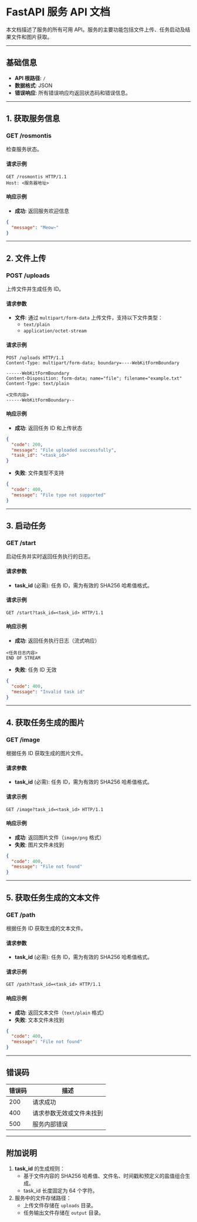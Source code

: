 # FastAPI 服务 API 文档

本文档描述了服务的所有可用 API。服务的主要功能包括文件上传、任务启动及结果文件和图片获取。

---

## **基础信息**
- **API 根路径**: `/`
- **数据格式**: JSON
- **错误响应**: 所有错误响应均返回状态码和错误信息。

---

## **1. 获取服务信息**

### **GET /rosmontis**
检查服务状态。

#### **请求示例**
```http
GET /rosmontis HTTP/1.1
Host: <服务器地址>
```

#### **响应示例**
- **成功**: 返回服务欢迎信息
```json
{
  "message": "Meow~"
}
```

---

## **2. 文件上传**

### **POST /uploads**
上传文件并生成任务 ID。

#### **请求参数**
- **文件**: 通过 `multipart/form-data` 上传文件，支持以下文件类型：
  - `text/plain`
  - `application/octet-stream`

#### **请求示例**
```http
POST /uploads HTTP/1.1
Content-Type: multipart/form-data; boundary=----WebKitFormBoundary

------WebKitFormBoundary
Content-Disposition: form-data; name="file"; filename="example.txt"
Content-Type: text/plain

<文件内容>
------WebKitFormBoundary--
```

#### **响应示例**
- **成功**: 返回任务 ID 和上传状态
```json
{
  "code": 200,
  "message": "File uploaded successfully",
  "task_id": "<task_id>"
}
```

- **失败**: 文件类型不支持
```json
{
  "code": 400,
  "message": "File type not supported"
}
```

---

## **3. 启动任务**

### **GET /start**
启动任务并实时返回任务执行的日志。

#### **请求参数**
- **task_id** (必需): 任务 ID，需为有效的 SHA256 哈希值格式。

#### **请求示例**
```http
GET /start?task_id=<task_id> HTTP/1.1
```

#### **响应示例**
- **成功**: 返回任务执行日志（流式响应）
```
<任务日志内容>
END OF STREAM
```

- **失败**: 任务 ID 无效
```json
{
  "code": 400,
  "message": "Invalid task id"
}
```

---

## **4. 获取任务生成的图片**

### **GET /image**
根据任务 ID 获取生成的图片文件。

#### **请求参数**
- **task_id** (必需): 任务 ID，需为有效的 SHA256 哈希值格式。

#### **请求示例**
```http
GET /image?task_id=<task_id> HTTP/1.1
```

#### **响应示例**
- **成功**: 返回图片文件（`image/png` 格式）
- **失败**: 图片文件未找到
```json
{
  "code": 400,
  "message": "File not found"
}
```

---

## **5. 获取任务生成的文本文件**

### **GET /path**
根据任务 ID 获取生成的文本文件。

#### **请求参数**
- **task_id** (必需): 任务 ID，需为有效的 SHA256 哈希值格式。

#### **请求示例**
```http
GET /path?task_id=<task_id> HTTP/1.1
```

#### **响应示例**
- **成功**: 返回文本文件（`text/plain` 格式）
- **失败**: 文本文件未找到
```json
{
  "code": 400,
  "message": "File not found"
}
```

---

## **错误码**
| 错误码 | 描述                       |
|--------|----------------------------|
| 200    | 请求成功                   |
| 400    | 请求参数无效或文件未找到   |
| 500    | 服务内部错误               |

---

## **附加说明**
1. **task_id** 的生成规则：
   - 基于文件内容的 SHA256 哈希值、文件名、时间戳和预定义的盐值组合生成。
   - task_id 长度固定为 64 个字符。
2. 服务中的文件存储路径：
   - 上传文件存储在 `uploads` 目录。
   - 任务输出文件存储在 `output` 目录。
